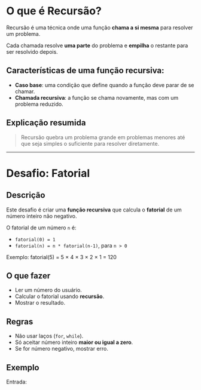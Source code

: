 

# O que é Recursão?

Recursão é uma técnica onde uma função **chama a si mesma** para resolver um problema.

Cada chamada resolve **uma parte** do problema e **empilha** o restante para ser resolvido depois.

## Características de uma função recursiva:

- **Caso base**: uma condição que define quando a função deve parar de se chamar.
- **Chamada recursiva**: a função se chama novamente, mas com um problema reduzido.

## Explicação resumida

> Recursão quebra um problema grande em problemas menores até que seja simples o suficiente para resolver diretamente.

---

# Desafio: Fatorial

## Descrição

Este desafio é criar uma **função recursiva** que calcula o **fatorial** de um número inteiro não negativo.

O fatorial de um número `n` é:

- `fatorial(0) = 1`
- `fatorial(n) = n * fatorial(n-1)`, para `n > 0`

Exemplo: fatorial(5) = 5 × 4 × 3 × 2 × 1 = 120


## O que fazer

- Ler um número do usuário.
- Calcular o fatorial usando **recursão**.
- Mostrar o resultado.

## Regras

- Não usar laços (`for`, `while`).
- Só aceitar número inteiro **maior ou igual a zero**.
- Se for número negativo, mostrar erro.

## Exemplo

Entrada:





